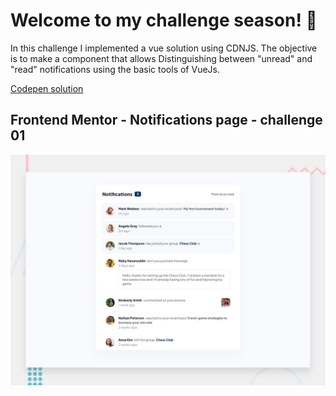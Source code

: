 # Welcome to my challenge season! 👋

In this challenge I implemented a vue solution using CDNJS. The objective is to make a component that allows Distinguishing between "unread" and "read" notifications using the basic tools of VueJs.

[Codepen solution](https://codepen.io/d4ndres/pen/JjBmvOm)

## Frontend Mentor - Notifications page - challenge 01

![Design preview for the Notifications page coding challenge](./design/desktop-preview.jpg)




